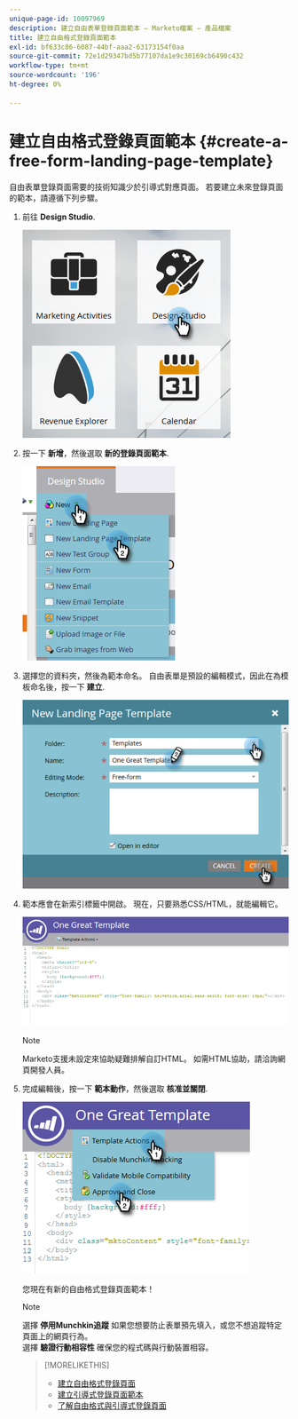 ```yaml
---
unique-page-id: 10097969
description: 建立自由表單登錄頁面範本 — Marketo檔案 — 產品檔案
title: 建立自由格式登錄頁面範本
exl-id: bf633c86-6087-44bf-aaa2-63173154f0aa
source-git-commit: 72e1d29347bd5b77107da1e9c30169cb6490c432
workflow-type: tm+mt
source-wordcount: '196'
ht-degree: 0%

---
```


# 建立自由格式登錄頁面範本 {#create-a-free-form-landing-page-template}

自由表單登錄頁面需要的技術知識少於引導式對應頁面。 若要建立未來登錄頁面的範本，請遵循下列步驟。

1. 前往 **Design Studio**.

   ![](assets/one.png)

1. 按一下 **新增**，然後選取 **新的登錄頁面範本**.

   ![](assets/two.png)

1. 選擇您的資料夾，然後為範本命名。 自由表單是預設的編輯模式，因此在為模板命名後，按一下 **建立**.

   ![](assets/three.png)

1. 範本應會在新索引標籤中開啟。 現在，只要熟悉CSS/HTML，就能編輯它。

   ![](assets/four.png)

   >[!NOTE]
   >
   >Marketo支援未設定來協助疑難排解自訂HTML。 如需HTML協助，請洽詢網頁開發人員。

1. 完成編輯後，按一下 **範本動作**，然後選取 **核准並關閉**.

   ![](assets/five.png)

   您現在有新的自由格式登錄頁面範本！

   >[!NOTE]
   >
   >選擇 **停用Munchkin追蹤** 如果您想要防止表單預先填入，或您不想追蹤特定頁面上的網頁行為。\
   >選擇 **驗證行動相容性** 確保您的程式碼與行動裝置相容。

   >[!MORELIKETHIS]
   >
   >* [建立自由格式登錄頁面](/help/marketo/product-docs/demand-generation/landing-pages/free-form-landing-pages/create-a-free-form-landing-page.md)
   >* [建立引導式登錄頁面範本](/help/marketo/product-docs/demand-generation/landing-pages/landing-page-templates/create-a-guided-landing-page-template.md)
   >* [了解自由格式與引導式登錄頁面](/help/marketo/product-docs/demand-generation/landing-pages/understanding-landing-pages/understanding-free-form-vs-guided-landing-pages.md)


